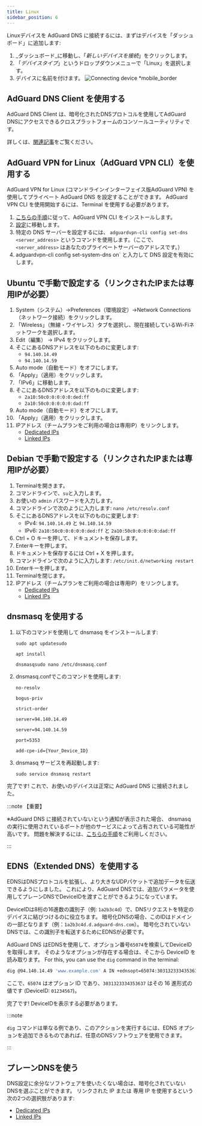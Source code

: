 ```yaml
---
title: Linux
sidebar_position: 6
---
```


Linuxデバイスを AdGuard DNS に接続するには、まずはデバイスを「ダッシュボード」に追加します:

1. _ダッシュボード_に移動し、「_新しいデバイスを接続_」をクリックします。
2. 「_デバイスタイプ_」というドロップダウンメニューで「Linux」を選択します。
3. デバイスに名前を付けます。
   ![Connecting device \*mobile\_border](https://cdn.adtidy.org/content/kb/dns/private/new_dns/connect/choose_linux.png)

## AdGuard DNS Client を使用する

AdGuard DNS Client は、暗号化されたDNSプロトコルを使用してAdGuard DNSにアクセスできるクロスプラットフォームのコンソールユーティリティです。

詳しくは、[関連記事](/dns-client/overview/)をご覧ください。

## AdGuard VPN for Linux（AdGuard VPN CLI）を使用する

AdGuard VPN for Linux (コマンドラインインターフェイス版AdGuard VPN) を使用してプライベート AdGuard DNS を設定することができます。 AdGuard VPN CLI を使用開始するには、Terminal を使用する必要があります。

1. [こちらの手順](https://adguard-vpn.com/kb/adguard-vpn-for-linux/installation/)に従って、AdGuard VPN CLI をインストールします。
2. [設定](https://adguard-vpn.com/kb/adguard-vpn-for-linux/settings/)に移動します。
3. 特定の DNS サーバーを設定するには、 `adguardvpn-cli config set-dns <server_address>` というコマンドを使用します。（ここで、`<server_address>` はあなたのプライベートサーバーのアドレスです。）
4. adguardvpn-cli config set-system-dns on\` と入力して DNS 設定を有効にします。

## Ubuntu で手動で設定する（リンクされたIPまたは専用IPが必要）

1. System（システム）→Preferences（環境設定）→Network Connections（ネットワーク接続）をクリックします。
2. 「Wireless」（無線・ワイヤレス）タブを選択し、現在接続しているWi-Fiネットワークを選択します。
3. Edit（編集） → IPv4 をクリックします。
4. そこにあるDNSアドレスを以下のものに変更します:
   - `94.140.14.49`
   - `94.140.14.59`
5. Auto mode（自動モード）をオフにします。
6. 「Apply」（適用）をクリックします。
7. 「IPv6」に移動します。
8. そこにあるDNSアドレスを以下のものに変更します:
   - `2a10:50c0:0:0:0:0:ded:ff`
   - `2a10:50c0:0:0:0:0:dad:ff`
9. Auto mode（自動モード）をオフにします。
10. 「Apply」（適用）をクリックします。
11. IPアドレス（チームプランをご利用の場合は専用IP）をリンクします。
    - [Dedicated IPs](/private-dns/connect-devices/other-options/dedicated-ip.md)
    - [Linked IPs](/private-dns/connect-devices/other-options/linked-ip.md)

## Debian で手動で設定する（リンクされたIPまたは専用IPが必要）

1. Terminalを開きます。
2. コマンドラインで、`su`と入力します。
3. お使いの `admin` パスワードを入力します。
4. コマンドラインで次のように入力します: `nano /etc/resolv.conf`
5. そこにあるDNSアドレスを以下のものに変更します:
   - IPv4: `94.140.14.49` と `94.140.14.59`
   - IPv6: `2a10:50c0:0:0:0:0:ded:ff` と `2a10:50c0:0:0:0:0:dad:ff`
6. Ctrl + O キーを押して、ドキュメントを保存します。
7. Enterキーを押します。
8. ドキュメントを保存するには Ctrl + X を押します。
9. コマンドラインで次のように入力します: `/etc/init.d/networking restart`
10. Enterキーを押します。
11. Terminalを閉じます。
12. IPアドレス（チームプランをご利用の場合は専用IP）をリンクします。
    - [Dedicated IPs](/private-dns/connect-devices/other-options/dedicated-ip.md)
    - [Linked IPs](/private-dns/connect-devices/other-options/linked-ip.md)

## dnsmasq を使用する

1. 以下のコマンドを使用して dnsmasq をインストールします:

   `sudo apt updatesudo`

   `apt install`

   `dnsmasqsudo nano /etc/dnsmasq.conf`

2. dnsmasq.confでこのコマンドを使用します:

   `no-resolv`

   `bogus-priv`

   `strict-order`

   `server=94.140.14.49`

   `server=94.140.14.59`

   `port=5353`

   `add-cpe-id={Your_Device_ID}`

3. dnsmasq サービスを再起動します:

   `sudo service dnsmasq restart`

完了です! これで、お使いのデバイスは正常に AdGuard DNS に接続されました。

:::note 【重要】

※AdGuard DNS に接続されていないという通知が表示された場合、 dnsmasq の実行に使用されているポートが他のサービスによって占有されている可能性が高いです。 問題を解決するには、[こちらの手順](https://github.com/AdguardTeam/AdGuardHome/wiki/FAQ#bindinuse)をご利用しください。

:::

## EDNS（Extended DNS）を使用する

EDNSはDNSプロトコルを拡張し、より大きなUDPパケットで追加データを伝送できるようにしました。 これにより、AdGuard DNSでは、追加パラメータを使用してプレーンDNSでDeviceIDを渡すことができるようになっています。

DeviceIDは8桁の16進数の識別子（例: `1a2b3c4d`）で、DNSリクエストを特定のデバイスに結びつけるのに役立ちます。 暗号化DNSの場合、このIDはドメインの一部となります（例：`1a2b3c4d.d.adguard-dns.com`）。 暗号化されていないDNSでは、この識別子を転送するためにEDNSが必要です。

AdGuard DNS はEDNSを使用して、オプション番号`65074`を検索してDeviceIDを取得します。 そのようなオプションが存在する場合は、そこから DeviceID を読み取ります。 For this, you can use the `dig` command in the terminal:

```sh
dig @94.140.14.49 'www.example.com' A IN +ednsopt=65074:3031323334353637
```

ここで、`65074` はオプション ID であり、`3031323334353637` はその 16 進形式の値です (DeviceID: `01234567`)。

完了です! DeviceIDを表示する必要があります。

:::note

`dig` コマンドは単なる例であり、このアクションを実行するには、EDNS オプションを追加できるものであれば、任意のDNSソフトウェアを使用できます。

:::

## プレーンDNSを使う

DNS設定に余分なソフトウェアを使いたくない場合は、暗号化されていないDNSを選ぶことができます。 リンクされた IP または 専用 IP を使用するという次の2つの選択肢があります:

- [Dedicated IPs](/private-dns/connect-devices/other-options/dedicated-ip.md)
- [Linked IPs](/private-dns/connect-devices/other-options/linked-ip.md)
